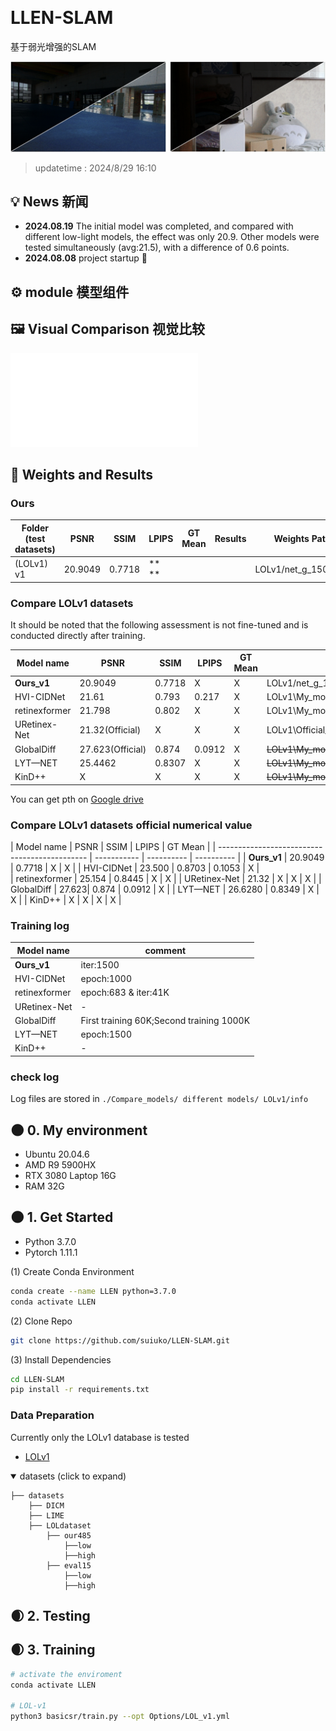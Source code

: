 &nbsp;
# LLEN-SLAM
基于弱光增强的SLAM

![P_com](./f_result/3.png)

> updatetime : 2024/8/29 16:10


## 💡 News 新闻


- **2024.08.19** The initial model was completed, and compared with different low-light models, the effect was only 20.9. Other models were tested simultaneously (avg:21.5), with a difference of 0.6 points.
- **2024.08.08** project startup 🎈


## ⚙ module 模型组件


## 🖼 Visual Comparison 视觉比较

<embed src="./f_result/1.pdf" type="application/pdf" />


## 🧾 Weights and Results 

### Ours

| Folder (test datasets)                        | PSNR        | SSIM       | LPIPS      | GT Mean | Results                                                      | Weights Path             |
| --------------------------------------------- | ----------- | ---------- | ---------- | ------- | ------------------------------------------------------------ | ------------------------ |
| (LOLv1)<br />v1        | 20.9049     |  0.7718    | **   **    |         |   | LOLv1/net_g_1500.pth         |

### Compare LOLv1 datasets

It should be noted that the following assessment is not fine-tuned and is conducted directly after training.

|   Model name       | PSNR        | SSIM        | LPIPS      | GT Mean     | 			Weights Path       |
| --------------------------------------------- | ----------- | ---------- | ---------- | -------  | ------------------------ |
| **Ours_v1**        | 20.9049   	  |  0.7718    |   X         |    X        | LOLv1/net_g_1500.pth         |
| HVI-CIDNet       	 | 21.61     	  |  0.793     | 0.217       |     X       |  LOLv1\My_model\epoch_best.pth  |
| retinexformer      | 21.798    	  |  0.802     | X           |      X      |  LOLv1\My_model\best_psnr_21.96_27000.pth  |
| URetinex-Net       | 21.32(Official) |     X      | X           |      X     |  LOLv1\Official_model\ckpt  |
| GlobalDiff     	  | 27.623(Official)|  0.874     |   0.0912    |      X    |  ~~LOLv1\My_model~~  |
| LYT—NET     		 | 25.4462 	|   0.8307    | X           |      X    |  ~~LOLv1\My_model~~  |
| KinD++     		  |  X	|     X      | X           |      X    |  ~~LOLv1\My_model~~  |


You can get pth on [Google drive](https://drive.google.com/drive/folders/1L7V2KOsgav5qFgU4CzwiNcC_OBz2OeQK?usp=sharing)
### Compare LOLv1 datasets official numerical value

|   Model name       | PSNR        | SSIM        | LPIPS      | GT Mean     | 
| --------------------------------------------- | ----------- | ---------- | ---------- |
| **Ours_v1**        | 20.9049   	  |  0.7718    |   X         |    X        | 
| HVI-CIDNet       	 | 23.500     	  |  0.8703     | 0.1053       |     X       |  
| retinexformer      | 25.154    	  |  0.8445     | X           |      X      | 
| URetinex-Net       | 21.32 |     X      | X           |      X     | 
| GlobalDiff     	  | 27.623|  0.874     |   0.0912    |      X    | 
| LYT—NET      		 | 26.6280 |   0.8349    | X           |      X    | 
| KinD++     		  | X 				|     X      | X           |      X    | 

### Training log
|   Model name      |           comment			 |  
| ----------------- | ------------------------   |
| **Ours_v1**       |    iter:1500    			|       
| HVI-CIDNet       	|    epoch:1000    			|    
| retinexformer     |     epoch:683 & iter:41K   |   
| URetinex-Net      |     -   					|   
| GlobalDiff     	|    First training 60K;Second training 1000K    |    
| LYT—NET    		|     epoch:1500  		|    
| KinD++     		|  			-			    |  


### check log

Log files are stored in `./Compare_models/ different models/ LOLv1/info`

## 🌑 0. My environment

- Ubuntu 20.04.6
- AMD R9 5900HX
- RTX 3080 Laptop 16G
- RAM 32G

## 🌑 1. Get Started 

- Python 3.7.0
- Pytorch 1.11.1

(1) Create Conda Environment

```bash
conda create --name LLEN python=3.7.0
conda activate LLEN
```

(2) Clone Repo

```bash
git clone https://github.com/suiuko/LLEN-SLAM.git
```

(3) Install Dependencies

```bash
cd LLEN-SLAM
pip install -r requirements.txt
```

### Data Preparation

Currently only the LOLv1 database is tested

- [LOLv1](https://daooshee.github.io/BMVC2018website/)

<details open> <summary>datasets (click to expand)</summary>
  
```
├── datasets
	├── DICM
	├── LIME
	├── LOLdataset
		├── our485
			├──low
			├──high
		├── eval15
			├──low
			├──high

```
</details>

## 🌒 2. Testing 

## 🌒 3. Training  

```bash
# activate the enviroment
conda activate LLEN

# LOL-v1
python3 basicsr/train.py --opt Options/LOL_v1.yml

```
